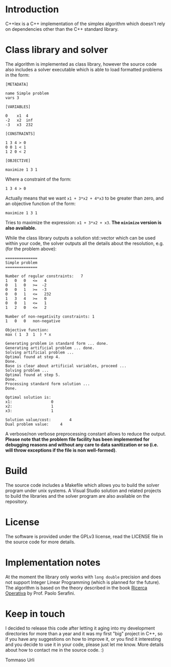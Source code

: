 # Introduction #
C++lex is a C++ implementation of the simplex algorithm which doesn't rely on dependencies other than the C++ standard library.

# Class library and solver #
The algorithm is implemented as class library, however the source code also includes a solver executable which is able to load formatted problems in the form:

```
[METADATA]

name Simple problem
vars 3

[VARIABLES]

0    x1  4
-2   x2  inf
-3   x3  232

[CONSTRAINTS]

1 3 4 > 0
0 0 1 < 1
1 2 0 < 2

[OBJECTIVE]

maximize 1 3 1
```

Where a constraint of the form:

```
1 3 4 > 0
```

Actually means that we want `x1 + 3*x2 + 4*x3` to be greater than zero, and an objective function of the form:

```
maximize 1 3 1
```

Tries to maximize the expression: `x1 + 3*x2 + x3`. **The `minimize` version is also available.**

While the class library outputs a solution std::vector which can be used within your code, the solver outputs all the details about the resolution, e.g. (for the problem above):

```
==============
Simple problem
==============

Number of regular constraints:   7
1	0	0	<=	 4
0	1	0	>=	-2
0	0	1	>=	-3
0	0	1	<=	 232
1	3	4	>=	 0
0	0	1	<=	 1
1	2	0	<=	 2

Number of non-negativity constraints: 1
1	0	0	non-negative 

Objective function:
max ( 1  3  1  ) * x 

Generating problem in standard form ... done.
Generating artificial problem ... done.
Solving artificial problem ...
Optimal found at step 4.
Done.
Base is clear about artificial variables, proceed ...
Solving problem ...
Optimal found at step 5.
Done.
Processing standard form solution ...
Done.

Optimal solution is:
x1:			        0
x2:			        1
x3:			        1

Solution value/cost:		4
Dual problem value:		4
```

A verbose/non verbose preprocessing constant allows to reduce the output. **Please note that the problem file facility has been implemented for debugging reasons and without any care to data sanitization or so (i.e. will throw exceptions if the file is non well-formed)**.

# Build #
The source code includes a Makefile which allows you to build the solver program under unix systems. A Visual Studio solution and related projects to build the libraries and the solver program are also available on the repository.

# License #
The software is provided under the GPLv3 license, read the LICENSE file in the source code for more details.

# Implementation notes #
At the moment the library only works with `long double` precision and does not support Integer Linear Programming (which is planned for the future).
The algorithm is based on the theory described in the book [Ricerca Operativa](http://books.google.com/books?id=coY-_6ox7U0C&printsec=frontcover) by Prof. Paolo Serafini.

# Keep in touch #
I decided to release this code after letting it aging into my development directories for more than a year and it was my first "big" project in C++, so if you have any suggestions on how to improve it, or you find it interesting and you decide to use it in your code, please just let me know. More details about how to contact me in the source code. :)

Tommaso Urli